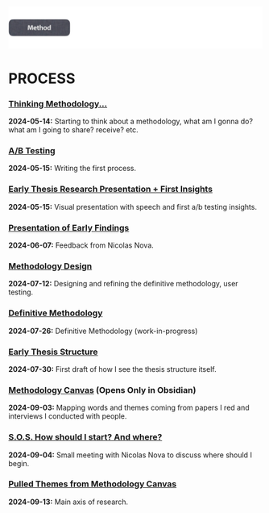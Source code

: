 ![](../E_ASSETS/repo-images/skeumorphism_method.png)
# PROCESS
### [Thinking Methodology...](PROCESS/2024-05-14/Thinking_Methodology.md)
**2024-05-14:** Starting to think about a methodology, what am I gonna do? what am I going to share? receive? etc.

### [A/B Testing](PROCESS/2024-05-15/A-B_Testing.md)
**2024-05-15:** Writing the first process.

### [Early Thesis Research Presentation + First Insights](PROCESS/2024-05-30/Early_Thesis_Research_Presentation.md)
**2024-05-15:** Visual presentation with speech and first a/b testing insights.

### [Presentation of Early Findings](PROCESS/2024-06-07/Presentation_of_Early_Findings.md)
**2024-06-07:** Feedback from Nicolas Nova.

### [Methodology Design](PROCESS/2024-07-12/Methodology_Design.md)
**2024-07-12:** Designing and refining the definitive methodology, user testing.

### [Definitive Methodology](PROCESS/2024-07-26/Definitive_Methodology.md)
**2024-07-26:** Definitive Methodology (work-in-progress)

### [Early Thesis Structure](PROCESS/2024-07-30/Early_Thesis_Structure.md)
**2024-07-30:** First draft of how I see the thesis structure itself.

### [Methodology Canvas](Methodology_Canvas.canvas) (Opens Only in Obsidian)
**2024-09-03:** Mapping words and themes coming from papers I red and interviews I conducted with people.

### [S.O.S. How should I start? And where?](PROCESS/2024-09-04/How_To_Start.md)
**2024-09-04:** Small meeting with Nicolas Nova to discuss where should I begin.

### [Pulled Themes from Methodology Canvas](PROCESS/2024-09-13/Pulled_Themes.md)
**2024-09-13:** Main axis of research.

